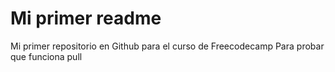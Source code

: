 # Mi primer readme
Mi primer repositorio en Github para el curso de Freecodecamp
Para probar que funciona pull

